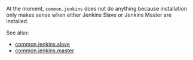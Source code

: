 
At the moment, `common.jenkins` does not do anything because installation
only makes sense when either Jenkins Slave or Jenkins Master are installed.

See also:
* [common.jenkins.slave](docs/states/common/jenkins/slave.md)
* [common.jenkins.master](docs/states/common/jenkins/master.md)

